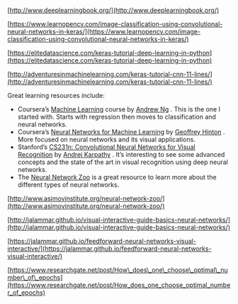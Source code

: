 [http://www.deeplearningbook.org/](http://www.deeplearningbook.org/)

[https://www.learnopencv.com/image-classification-using-convolutional-neural-networks-in-keras/](https://www.learnopencv.com/image-classification-using-convolutional-neural-networks-in-keras/)

[https://elitedatascience.com/keras-tutorial-deep-learning-in-python](https://elitedatascience.com/keras-tutorial-deep-learning-in-python)

[http://adventuresinmachinelearning.com/keras-tutorial-cnn-11-lines/](http://adventuresinmachinelearning.com/keras-tutorial-cnn-11-lines/)

Great learning resources include:

* Coursera’s [Machine Learning](https://www.coursera.org/learn/machine-learning) course by [Andrew Ng](https://twitter.com/AndrewYNg)
  . This is the one I started with. Starts with regression then moves to classification and neural networks.
* Coursera’s [Neural Networks for Machine Learning](https://www.coursera.org/learn/neural-networks) by [Geoffrey Hinton](https://en.wikipedia.org/wiki/Geoffrey_Hinton)
  . More focused on neural networks and its visual applications.
* Stanford’s [CS231n: Convolutional Neural Networks for Visual Recognition](https://www.youtube.com/watch?v=g-PvXUjD6qg&list=PLlJy-eBtNFt6EuMxFYRiNRS07MCWN5UIA) by [Andrej Karpathy](https://twitter.com/karpathy)
  . It’s interesting to see some advanced concepts and the state of the art in visual recognition using deep neural networks.
* The [Neural Network Zoo](http://www.asimovinstitute.org/neural-network-zoo/) is a great resource to learn more about the different types of neural networks.

[http://www.asimovinstitute.org/neural-network-zoo/](http://www.asimovinstitute.org/neural-network-zoo/)

[http://jalammar.github.io/visual-interactive-guide-basics-neural-networks/](http://jalammar.github.io/visual-interactive-guide-basics-neural-networks/)

[https://jalammar.github.io/feedforward-neural-networks-visual-interactive/](https://jalammar.github.io/feedforward-neural-networks-visual-interactive/)



[https://www.researchgate.net/post/How\_does\_one\_choose\_optimal\_number\_of\_epochs](https://www.researchgate.net/post/How_does_one_choose_optimal_number_of_epochs)

